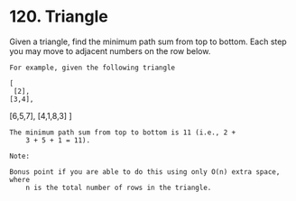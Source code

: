 # 120. Triangle

Given a triangle, find the minimum path sum from top to bottom. Each step you may move to
        adjacent numbers on the row below.

    For example, given the following triangle

    [
     [2],
    [3,4],
   [6,5,7],
  [4,1,8,3]
]

    The minimum path sum from top to bottom is 11 (i.e., 2 +
        3 + 5 + 1 = 11).

    Note:

    Bonus point if you are able to do this using only O(n) extra space, where
        n is the total number of rows in the triangle.